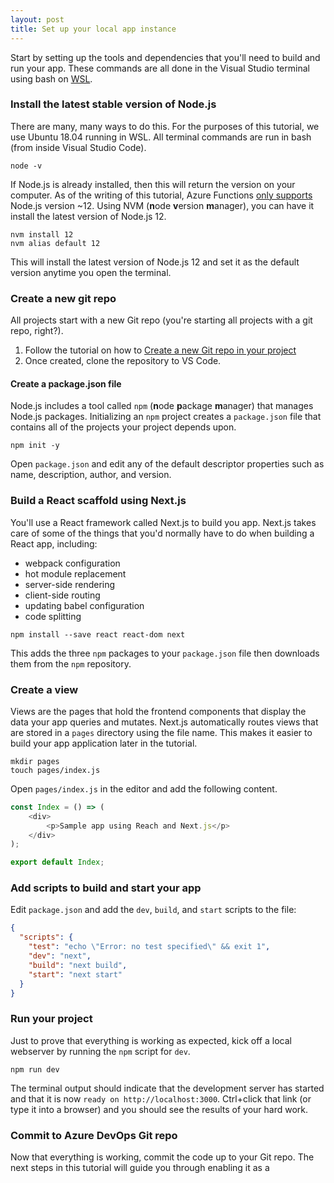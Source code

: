 ```yaml
---
layout: post
title: Set up your local app instance
---
```


Start by setting up the tools and dependencies that you'll need to build and run your app. These commands are all done in the Visual Studio terminal using bash on [WSL](https://docs.microsoft.com/en-us/windows/wsl/about?context=/windows/dev-environment/dev-environment-context).

### Install the latest stable version of Node.js

There are many, many ways to do this. For the purposes of this tutorial, we use Ubuntu 18.04 running in WSL. All terminal commands are run in bash (from inside Visual Studio Code).

```terminal
node -v
```

If Node.js is already installed, then this will return the version on your computer. As of the writing of this tutorial, Azure Functions [only supports](https://docs.microsoft.com/en-us/azure/azure-functions/functions-reference-node#node-version) Node.js version ~12. Using NVM (**n**ode **v**ersion **m**anager), you can have it install the latest version of Node.js 12.

```terminal
nvm install 12
nvm alias default 12
```

This will install the latest version of Node.js 12 and set it as the default version anytime you open the terminal.

### Create a new git repo

All projects start with a new Git repo (you're starting all projects with a git repo, right?).

1. Follow the tutorial on how to [Create a new Git repo in your project](https://docs.microsoft.com/en-us/azure/devops/repos/git/create-new-repo?view=azure-devops)
1. Once created, clone the repository to VS Code.

#### Create a package.json file

Node.js includes a tool called `npm` (**n**ode **p**ackage **m**anager) that manages Node.js packages. Initializing an `npm` project creates a `package.json` file that contains all of the projects your project depends upon.

```terminal
npm init -y
```

Open `package.json` and edit any of the default descriptor properties such as name, description, author, and version.

### Build a React scaffold using Next.js

You'll use a React framework called Next.js to build you app. Next.js takes care of some of the things that you'd normally have to do when building a React app, including:

- webpack configuration
- hot module replacement
- server-side rendering
- client-side routing
- updating babel configuration
- code splitting

```terminal
npm install --save react react-dom next
```

This adds the three `npm` packages to your `package.json` file then downloads them from the `npm` repository.

### Create a view

Views are the pages that hold the frontend components that display the data your app queries and mutates. Next.js automatically routes views that are stored in a `pages` directory using the file name. This makes it easier to build your app application later in the tutorial.

```terminal
mkdir pages
touch pages/index.js
```

Open `pages/index.js` in the editor and add the following content.

```js
const Index = () => (
    <div>
        <p>Sample app using Reach and Next.js</p>
    </div>
);

export default Index;
```

### Add scripts to build and start your app

Edit `package.json` and add the `dev`, `build`, and `start` scripts to the file:

```json
{
  "scripts": {
    "test": "echo \"Error: no test specified\" && exit 1",
    "dev": "next",
    "build": "next build",
    "start": "next start"
  }
}
```

### Run your project

Just to prove that everything is working as expected, kick off a local webserver by running the `npm` script for `dev`.

```terminal
npm run dev
```

The terminal output should indicate that the development server has started and that it is now `ready on http://localhost:3000`. Ctrl+click that link (or type it into a browser) and you should see the results of your hard work.

### Commit to Azure DevOps Git repo

Now that everything is working, commit the code up to your Git repo. The next steps in this tutorial will guide you through enabling it as a 